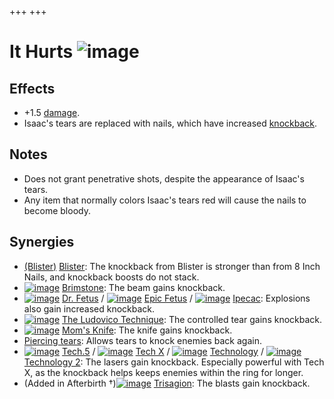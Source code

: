 +++
+++

 # It Hurts ![image](/image/It_Hurts.png) 


Effects
---------


* +1.5 [damage](/wiki/Damage "Damage").
* Isaac's tears are replaced with nails, which have increased [knockback](/wiki/Knockback "Knockback").


Notes
-------


* Does not grant penetrative shots, despite the appearance of Isaac's tears.
* Any item that normally colors Isaac's tears red will cause the nails to become bloody.


Synergies
-----------


* [(Blister)](/wiki/Blister "Blister") [Blister](/wiki/Blister "Blister"): The knockback from Blister is stronger than from 8 Inch Nails, and knockback boosts do not stack.
* [![image](/image/Brimstone.png)](/wiki/Brimstone "Brimstone") [Brimstone](/wiki/Brimstone "Brimstone"): The beam gains knockback.
* [![image](/image/Dr._Fetus.png)](/wiki/Dr._Fetus "Dr. Fetus") [Dr. Fetus](/wiki/Dr._Fetus "Dr. Fetus") / [![image](/image/Epic_Fetus.png)](/wiki/Epic_Fetus "Epic Fetus") [Epic Fetus](/wiki/Epic_Fetus "Epic Fetus") / [![image](/image/Ipecac.png)](/wiki/Ipecac "Ipecac") [Ipecac](/wiki/Ipecac "Ipecac"): Explosions also gain increased knockback.
* [![image](/image/The_Ludovico_Technique.png)](/wiki/The_Ludovico_Technique "The Ludovico Technique") [The Ludovico Technique](/wiki/The_Ludovico_Technique "The Ludovico Technique"): The controlled tear gains knockback.
* [![image](/image/Mom%27s_Knife.png)](/wiki/Mom%27s_Knife "Mom's Knife") [Mom's Knife](/wiki/Mom%27s_Knife "Mom's Knife"): The knife gains knockback.
* [Piercing tears](/wiki/Piercing_tears "Piercing tears"): Allows tears to knock enemies back again.
* [![image](/image/Tech.5.png)](/wiki/Tech.5 "Tech.5") [Tech.5](/wiki/Tech.5 "Tech.5") / [![image](/image/Tech_X.png)](/wiki/Tech_X "Tech X") [Tech X](/wiki/Tech_X "Tech X") / [![image](/image/Technology.png)](/wiki/Technology "Technology") [Technology](/wiki/Technology "Technology") / [![image](/image/Technology_2.png)](/wiki/Technology_2 "Technology 2") [Technology 2](/wiki/Technology_2 "Technology 2"): The lasers gain knockback. Especially powerful with Tech X, as the knockback helps keeps enemies within the ring for longer.
* (Added in Afterbirth †)[![image](/image/Trisagion.png)](/wiki/Trisagion "Trisagion") [Trisagion](/wiki/Trisagion "Trisagion"): The blasts gain knockback.


